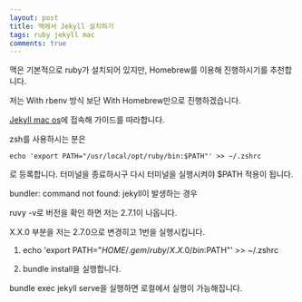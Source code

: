 ```yaml
---
layout: post
title: 맥에서 Jekyll 설치하기
tags: ruby jekyll mac
comments: true
---
```


맥은 기본적으로 ruby가 설치되어 있지만, Homebrew를 이용해 진행하시기를 추천합니다.

저는 With rbenv 방식 보단 With Homebrew만으로 진행하겠습니다.

[Jekyll mac os](https://jekyllrb.com/docs/installation/macos/)에 접속해 가이드를 따라합니다.

zsh를 사용하시는 분은 
```
echo 'export PATH="/usr/local/opt/ruby/bin:$PATH"' >> ~/.zshrc
```
로 등록합니다. 터미널을 종료하시구 다시 터미널을 실행시켜야 $PATH 적용이 됩니다.

bundler: command not found: jekyll이 발생하는 경우 

ruvy -v로 버전을 확인 하면 저는 2.7.1이 나옵니다.

X.X.0 부분을 저는 2.7.0으로 변경히고 1번을 실행시킵니다.

1. echo 'export PATH="$HOME/.gem/ruby/X.X.0/bin:$PATH"' >> ~/.zshrc

2. bundle install을 실행합니다.

bundle exec jekyll serve을 실행하면 로컬에서 실행이 가능해집니다.